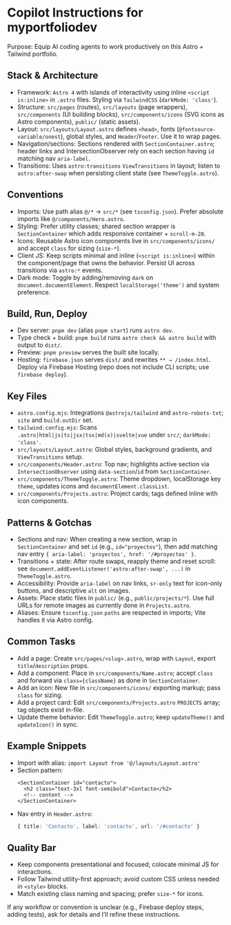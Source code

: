 # Copilot Instructions for myportfoliodev

Purpose: Equip AI coding agents to work productively on this Astro + Tailwind portfolio.

## Stack & Architecture
- Framework: `Astro 4` with islands of interactivity using inline `<script is:inline>` in `.astro` files. Styling via `TailwindCSS` (`darkMode: 'class'`).
- Structure: `src/pages` (routes), `src/layouts` (page wrappers), `src/components` (UI building blocks), `src/components/icons` (SVG icons as Astro components), `public/` (static assets).
- Layout: `src/layouts/Layout.astro` defines `<head>`, fonts (`@fontsource-variable/onest`), global styles, and `Header`/`Footer`. Use it to wrap pages.
- Navigation/sections: Sections rendered with `SectionContainer.astro`; header links and IntersectionObserver rely on each section having `id` matching nav `aria-label`.
- Transitions: Uses `astro:transitions` `ViewTransitions` in layout; listen to `astro:after-swap` when persisting client state (see `ThemeToggle.astro`).

## Conventions
- Imports: Use path alias `@/*` → `src/*` (see `tsconfig.json`). Prefer absolute imports like `@/components/Hero.astro`.
- Styling: Prefer utility classes; shared section wrapper is `SectionContainer` which adds responsive container + `scroll-m-20`.
- Icons: Reusable Astro icon components live in `src/components/icons/` and accept `class` for sizing (`size-*`).
- Client JS: Keep scripts minimal and inline (`<script is:inline>`) within the component/page that owns the behavior. Persist UI across transitions via `astro:*` events.
- Dark mode: Toggle by adding/removing `dark` on `document.documentElement`. Respect `localStorage('theme')` and system preference.

## Build, Run, Deploy
- Dev server: `pnpm dev` (alias `pnpm start`) runs `astro dev`.
- Type check + build: `pnpm build` runs `astro check && astro build` with output to `dist/`.
- Preview: `pnpm preview` serves the built site locally.
- Hosting: `firebase.json` serves `dist/` and rewrites `** → /index.html`. Deploy via Firebase Hosting (repo does not include CLI scripts; use `firebase deploy`).

## Key Files
- `astro.config.mjs`: Integrations `@astrojs/tailwind` and `astro-robots-txt`; `site` and `build.outDir` set.
- `tailwind.config.mjs`: Scans `.astro|html|js|ts|jsx|tsx|md(x)|svelte|vue` under `src/`; `darkMode: 'class'`.
- `src/layouts/Layout.astro`: Global styles, background gradients, and `ViewTransitions` setup.
- `src/components/Header.astro`: Top nav; highlights active section via `IntersectionObserver` using `data-section`/`id` from `SectionContainer`.
- `src/components/ThemeToggle.astro`: Theme dropdown, localStorage key `theme`, updates icons and `documentElement.classList`.
- `src/components/Projects.astro`: Project cards; tags defined inline with icon components.

## Patterns & Gotchas
- Sections and nav: When creating a new section, wrap in `SectionContainer` and set `id` (e.g., `id="proyectos"`), then add matching nav entry `{ aria-label: 'proyectos', href: '/#proyectos' }`.
- Transitions + state: After route swaps, reapply theme and reset scroll: see `document.addEventListener('astro:after-swap', ...)` in `ThemeToggle.astro`.
- Accessibility: Provide `aria-label` on nav links, `sr-only` text for icon-only buttons, and descriptive `alt` on images.
- Assets: Place static files in `public/` (e.g., `public/projects/*`). Use full URLs for remote images as currently done in `Projects.astro`.
- Aliases: Ensure `tsconfig.json` `paths` are respected in imports; Vite handles it via Astro config.

## Common Tasks
- Add a page: Create `src/pages/<slug>.astro`, wrap with `Layout`, export `title`/`description` props.
- Add a component: Place in `src/components/Name.astro`; accept `class` and forward via `class={className}` as done in `SectionContainer`.
- Add an icon: New file in `src/components/icons/` exporting markup; pass `class` for sizing.
- Add a project card: Edit `src/components/Projects.astro` `PROJECTS` array; tag objects exist in-file.
- Update theme behavior: Edit `ThemeToggle.astro`; keep `updateTheme()` and `updateIcon()` in sync.

## Example Snippets
- Import with alias: `import Layout from '@/layouts/Layout.astro'`
- Section pattern:
  ```astro
  <SectionContainer id="contacto">
    <h2 class="text-3xl font-semibold">Contacto</h2>
    <!-- content -->
  </SectionContainer>
  ```
- Nav entry in `Header.astro`:
  ```ts
  { title: 'Contacto', label: 'contacto', url: '/#contacto' }
  ```

## Quality Bar
- Keep components presentational and focused; colocate minimal JS for interactions.
- Follow Tailwind utility-first approach; avoid custom CSS unless needed in `<style>` blocks.
- Match existing class naming and spacing; prefer `size-*` for icons.

If any workflow or convention is unclear (e.g., Firebase deploy steps, adding tests), ask for details and I’ll refine these instructions.
